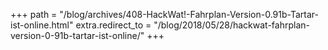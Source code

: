 +++
path = "/blog/archives/408-HackWat!-Fahrplan-Version-0.91b-Tartar-ist-online.html"
extra.redirect_to = "/blog/2018/05/28/hackwat-fahrplan-version-0-91b-tartar-ist-online/"
+++
